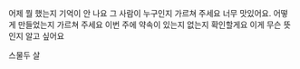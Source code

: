어제 뭘 했는지 기억이 안 나요
그 사람이 누구인지 가르쳐 주세요
너무 맛있어요. 어떻게 만들었는지 가르쳐 주세요
이번 주에 약속이 있는지 없는지 확인할게요
이게 무슨 뜻인지 알고 싶어요




스물두 살